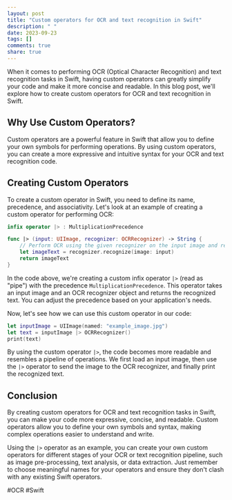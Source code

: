 ```yaml
---
layout: post
title: "Custom operators for OCR and text recognition in Swift"
description: " "
date: 2023-09-23
tags: []
comments: true
share: true
---
```


When it comes to performing OCR (Optical Character Recognition) and text recognition tasks in Swift, having custom operators can greatly simplify your code and make it more concise and readable. In this blog post, we'll explore how to create custom operators for OCR and text recognition in Swift.

## Why Use Custom Operators?

Custom operators are a powerful feature in Swift that allow you to define your own symbols for performing operations. By using custom operators, you can create a more expressive and intuitive syntax for your OCR and text recognition code.

## Creating Custom Operators

To create a custom operator in Swift, you need to define its name, precedence, and associativity. Let's look at an example of creating a custom operator for performing OCR:

```swift
infix operator |> : MultiplicationPrecedence

func |> (input: UIImage, recognizer: OCRRecognizer) -> String {
    // Perform OCR using the given recognizer on the input image and return the recognized text
    let imageText = recognizer.recognize(image: input)
    return imageText
}
```

In the code above, we're creating a custom infix operator `|>` (read as "pipe") with the precedence `MultiplicationPrecedence`. This operator takes an input image and an OCR recognizer object and returns the recognized text. You can adjust the precedence based on your application's needs.

Now, let's see how we can use this custom operator in our code:

```swift
let inputImage = UIImage(named: "example_image.jpg")
let text = inputImage |> OCRRecognizer()
print(text)
```

By using the custom operator `|>`, the code becomes more readable and resembles a pipeline of operations. We first load an input image, then use the `|>` operator to send the image to the OCR recognizer, and finally print the recognized text.

## Conclusion

By creating custom operators for OCR and text recognition tasks in Swift, you can make your code more expressive, concise, and readable. Custom operators allow you to define your own symbols and syntax, making complex operations easier to understand and write.

Using the `|>` operator as an example, you can create your own custom operators for different stages of your OCR or text recognition pipeline, such as image pre-processing, text analysis, or data extraction. Just remember to choose meaningful names for your operators and ensure they don't clash with any existing Swift operators.

#OCR #Swift